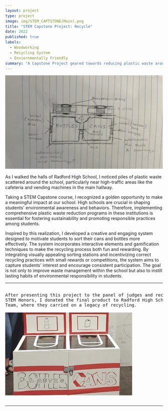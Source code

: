 ```yaml
---
layout: project
type: project
image: img/STEM_CAPTSTONE(Main).png
title: "STEM Capstone Project: Recycle"
date: 2022
published: true
labels:
  - Woodworking
  - Recycling System
  - Enviornmentally Friendly
summary: "A Capstone Project geared towards reducing plastic waste around my high school."
---
```


<img class="img-fluid" src="../img/STEM-Pic(4).jpg"> 

As I walked the halls of Radford High School, I noticed piles
of plastic waste scattered around the school, particularly near
high-traffic areas like the cafeteria and vending machines in the main hallway.

Taking a STEM Capstone course, I recognized a golden opportunity to make a meaningful impact at our school. High schools are crucial in shaping students' environmental awareness and behaviors. Therefore, implementing comprehensive plastic waste reduction programs in these institutions is essential for fostering sustainability and promoting responsible practices among students.  

Inspired by this realization, I developed a creative and engaging system designed to motivate students to sort their cans and bottles more effectively. The system incorporates interactive elements and gamification techniques to make the recycling process both fun and rewarding. By integrating visually appealing sorting stations and incentivizing correct recycling practices with small rewards or competitions, the system aims to capture students' interest and encourage consistent participation. The goal is not only to improve waste management within the school but also to instill lasting habits of environmental responsibility in students.

<hr>

<pre>

After presenting this project to the panel of judges and receiving
STEM Honors, I donated the final product to Radford High School's Green
Team, where they carried on a legacy of recycling.   

<img class="img-fluid" src="../img/STEM-Pic(Finale).jpg">

</pre>

<hr>
